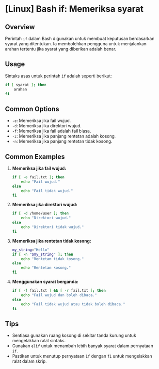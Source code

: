 # [Linux] Bash if: Memeriksa syarat

## Overview
Perintah `if` dalam Bash digunakan untuk membuat keputusan berdasarkan syarat yang ditentukan. Ia membolehkan pengguna untuk menjalankan arahan tertentu jika syarat yang diberikan adalah benar.

## Usage
Sintaks asas untuk perintah `if` adalah seperti berikut:

```bash
if [ syarat ]; then
    arahan
fi
```

## Common Options
- `-e`: Memeriksa jika fail wujud.
- `-d`: Memeriksa jika direktori wujud.
- `-f`: Memeriksa jika fail adalah fail biasa.
- `-z`: Memeriksa jika panjang rentetan adalah kosong.
- `-n`: Memeriksa jika panjang rentetan tidak kosong.

## Common Examples

1. **Memeriksa jika fail wujud:**
   ```bash
   if [ -e fail.txt ]; then
       echo "Fail wujud."
   else
       echo "Fail tidak wujud."
   fi
   ```

2. **Memeriksa jika direktori wujud:**
   ```bash
   if [ -d /home/user ]; then
       echo "Direktori wujud."
   else
       echo "Direktori tidak wujud."
   fi
   ```

3. **Memeriksa jika rentetan tidak kosong:**
   ```bash
   my_string="Hello"
   if [ -n "$my_string" ]; then
       echo "Rentetan tidak kosong."
   else
       echo "Rentetan kosong."
   fi
   ```

4. **Menggunakan syarat berganda:**
   ```bash
   if [ -f fail.txt ] && [ -r fail.txt ]; then
       echo "Fail wujud dan boleh dibaca."
   else
       echo "Fail tidak wujud atau tidak boleh dibaca."
   fi
   ```

## Tips
- Sentiasa gunakan ruang kosong di sekitar tanda kurung untuk mengelakkan ralat sintaks.
- Gunakan `elif` untuk menambah lebih banyak syarat dalam pernyataan `if`.
- Pastikan untuk menutup pernyataan `if` dengan `fi` untuk mengelakkan ralat dalam skrip.